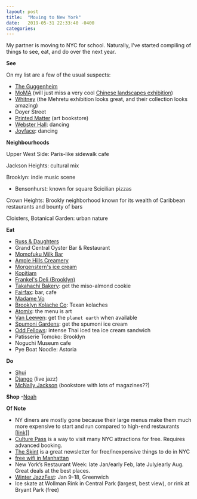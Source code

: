 ```yaml
---
layout: post
title:  "Moving to New York"
date:   2019-05-31 22:33:40 -0400
categories:
---
```


My partner is moving to NYC for school. Naturally, I've started compiling of things to see, eat, and do over the next year.

**See**

On my list are a few of the usual suspects:
  - [The Guggenheim](https://www.guggenheim.org/)
  - [MoMA](https://www.moma.org/calendar/exhibitions) (will just miss a very cool [Chinese landscapes exhibition](https://www.metmuseum.org/exhibitions/listings/2017/streams-and-mountains))
  - [Whitney](https://whitney.org/exhibitions) (the Mehretu exhibition looks great, and their collection looks amazing)
  - Doyer Street
  - [Printed Matter](https://www.printedmatter.org/) (art bookstore)
  - [Webster Hall](https://www.websterhall.com/): dancing
  - [Joyface](https://joyface.nyc/): dancing


**Neighbourhoods**

Upper West Side: Paris-like sidewalk cafe

Jackson Heights: cultural mix

Brooklyn: indie music scene
- Bensonhurst: known for square Scicilian pizzas

Crown Heights:
Brookly neighborhood known for its wealth of Caribbean restaurants and bounty of bars

Cloisters, Botanical Garden: urban nature

**Eat**
- [Russ & Daughters](https://www.russanddaughters.com/)
- Grand Central Oyster Bar & Restaurant
- [Momofuku Milk Bar](https://milkbarstore.com/)
- [Ample Hills Creamery](https://www.amplehills.com/locations)
- [Morgenstern's ice cream](http://www.morgensternsnyc.com/)
- [Kopitiam](https://www.kopitiamnyc.com/menu-2)
- [Frankel's Deli (Brooklyn)](https://www.youtube.com/watch?v=ZAfc_koiOAk)
- [Takahachi Bakery](http://takahachibakery.com/): get the miso-almond cookie
- [Fairfax](http://nymag.com/listings/restaurant/fairfax/#_ga=2.195767279.230324442.1565743739-2036886159.1565743739): bar, cafe
- [Madame Vo](http://nymag.com/listings/restaurant/madame-vo/#_ga=2.196691567.230324442.1565743739-2036886159.1565743739)
- [Brooklyn Kolache Co](http://www.brooklynkolacheco.com/): Texan kolaches
- [Atomix](https://www.eater.com/2019/1/2/18146505/atomix-nyc-korean-restaurant-menu-art): the menu is art
- [Van Leewen](https://vanleeuwenicecream.com/): get the `planet earth` when available
- [Spumoni Gardens](http://www.spumonigardens.com/): get the spumoni ice cream
- [Odd Fellows](https://www.oddfellowsnyc.com/): intense Thai iced tea ice cream sandwich
- Patisserie Tomoko: Brooklyn
- Noguchi Museum cafe
- Pye Boat Noodle: Astoria 

**Do**
- [Shui](http://zezehotel.com/shui-baths)
- [Django](https://www.roxyhotelnyc.com/dining/the-django/) (live jazz)
- [McNally Jackson](https://www.mcnallyjackson.com/) (bookstore with lots of magazines??)

**Shop**
-[Noah](https://noahny.com/)

**Of Note**
- NY diners are mostly gone because their large menus make them much more expensive to start and run compared to high-end restaurants [[link]](https://www.crainsnewyork.com/article/20151025/HOSPITALITY_TOURISM/151029907/dark-times-for-diners)]
- [Culture Pass](https://www.culturepass.nyc/) is a way to visit many NYC attractions for free. Requires advanced booking.
- [The Skint](https://theskint.com/) is a great newsletter for free/inexpensive things to do in NYC
- [free wifi in Manhattan](https://twitter.com/eugenewei/status/1148282428471087104)
- New York’s Restaurant Week: late Jan/early Feb, late July/early Aug. Great deals at the best places.
- [Winter JazzFest](https://www.winterjazzfest.com/tickets/): Jan 9-18, Greenwich
- Ice skate at Wollman Rink in Central Park (largest, best view), or rink at Bryant Park (free)
